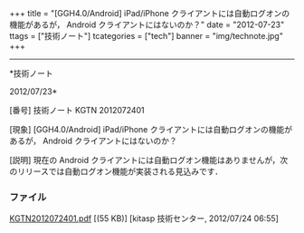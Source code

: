 ﻿+++
title = "[GGH4.0/Android] iPad/iPhone クライアントには自動ログオンの機能があるが， Android クライアントにはないのか？"
date = "2012-07-23"
ttags = ["技術ノート"]
tcategories = ["tech"]
banner = "img/technote.jpg"
+++

-----------------------------------------------------------------------------------------------------------------------------

*技術ノート

2012/07/23*


[番号]
技術ノート KGTN 2012072401

[現象]
[GGH4.0/Android] iPad/iPhone
クライアントには自動ログオンの機能があるが， Android
クライアントにはないのか？

[説明]
現在の Android
クライアントには自動ログオン機能はありませんが，次のリリースでは自動ログオン機能が実装される見込みです．


### ファイル

 
 


[KGTN2012072401.pdf](http://techreport.kitasp.net/attachments/download/953/KGTN2012072401.pdf)
 [(55 KB)] [kitasp 技術センター, 2012/07/24
06:55]


 


 

